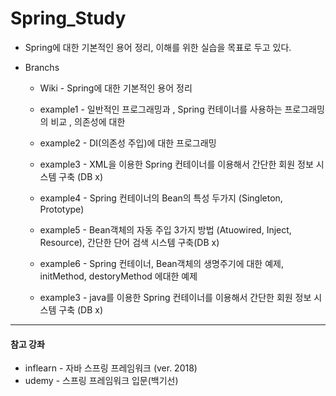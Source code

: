 # Spring_Study
 - Spring에 대한 기본적인 용어 정리, 이해를 위한 실습을 목표로 두고 있다.
 
 - Branchs
   - Wiki - Spring에 대한 기본적인 용어 정리

   - example1 - 일반적인 프로그래밍과 , Spring 컨테이너를 사용하는 프로그래밍의 비교 , 의존성에 대한 

   - example2 - DI(의존성 주입)에 대한 프로그래밍 

   - example3 - XML을 이용한 Spring 컨테이너를 이용해서 간단한 회원 정보 시스템 구축 (DB x)

   - example4 - Spring 컨테이너의 Bean의 특성 두가지 (Singleton, Prototype)

   - example5 - Bean객체의 자동 주입 3가지 방법 (Atuowired, Inject, Resource), 간단한 단어 검색 시스템 구축(DB x)

   - example6 - Spring 컨테이너, Bean객체의 생명주기에 대한 예제, initMethod, destoryMethod 에대한 예제

   - example3 - java를 이용한 Spring 컨테이너를 이용해서 간단한 회원 정보 시스템 구축 (DB x)
   
    
***
#### 참고 강좌 
 - inflearn - 자바 스프링 프레임워크 (ver. 2018)
 - udemy - 스프링 프레임워크 입문(백기선)
